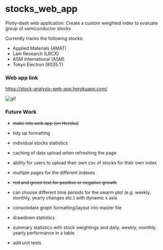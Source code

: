 # stocks_web_app
Plotly-dash web application: Create a custom weighted index to evaluate group of semiconductor stocks

Currently tracks the following stocks:
  - Applied Materials (AMAT)
  - Lam Research (LRCX)
  - ASM international (ASM)
  - Tokyo Electron (8035.T)


### Web app link
https://stock-analysis-web-app.herokuapp.com/


![gif](./assets/web-app.gif)



### Future Work

- ~~make into web app (on Heroku)~~
- tidy up formatting
- individual stocks statistics
- caching of data upload when refreshing the page
- ability for users to upload their own csv of stocks for their own index
- multiple pages for the different indexes
- ~~red and green text for positive or negative growth~~
- can choose different time periods for the swarm plot (e.g. weekly, monthly, yearly changes etc.) with dynamic x axis
- consolodate graph formatting/layout into master file
- drawdown statistics
- summary statistics with stock weightings and daily, weekly, monthly, yearly performance in a table

- add unit tests

